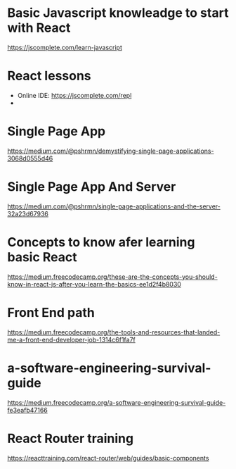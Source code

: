 # Basic Javascript knowleadge to start with React
https://jscomplete.com/learn-javascript

# React lessons
* Online IDE: https://jscomplete.com/repl 
* 

# Single Page App 
https://medium.com/@pshrmn/demystifying-single-page-applications-3068d0555d46

# Single Page App And Server
https://medium.com/@pshrmn/single-page-applications-and-the-server-32a23d67936

# Concepts to know afer learning basic React
https://medium.freecodecamp.org/these-are-the-concepts-you-should-know-in-react-js-after-you-learn-the-basics-ee1d2f4b8030

# Front End path
https://medium.freecodecamp.org/the-tools-and-resources-that-landed-me-a-front-end-developer-job-1314c6f1fa7f

# a-software-engineering-survival-guide
https://medium.freecodecamp.org/a-software-engineering-survival-guide-fe3eafb47166

# React Router training
https://reacttraining.com/react-router/web/guides/basic-components